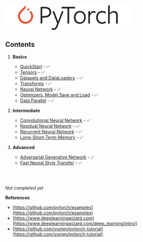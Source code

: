 ![logo](logo/pytorch_logo.svg)



## Contents

1. **Basics**
    - [QuickStart](tutorials/01-basics/01-quickstart/main.py) - ✅
    - [Tensors](tutorials/01-basics/02-tensors/main.py) - ✅
    - [Datasets and DataLoaders](tutorials/01-basics/03-dataset-dataloaders/main.py) - ✅
    - [Transforms](tutorials/01-basics/04-transforms/main.py) - ✅
    - [Neural Network](tutorials/01-basics/05-neural-network/main.py) - ✅
    - [Optimizers, Model Save and Load](tutorials/01-basics/06-optim-save-load/main.py) - ✅
    - [Data Parallel](tutorials/01-basics/07-data-parallel/main.py) - ✅
   

2. **Intermediate**
    - [Convolutional Neural Network](tutorials/02-intermediate/01-convolutional-nn/main.py) - ✅
    - [Residual Neural Network](tutorials/02-intermediate/02-deep-residual-nn/main.py) - ✅
    - [Recurrent Neural Network](tutorials/02-intermediate/03-recurrent-nn/main.py) - ✅
    - [Long-Short-Term-Memory](tutorials/02-intermediate/04-lstm-network/main.py) - ✅
   

3. **Advanced**
    - [Adversarial Generative Network](https://github.com/yakhyo/DCGAN-pt) - ✅
    - [Fast Neural Style Transfer](https://github.com/yakhyo/Fast-Neural-Style-Transfer) - ✅
   


<br>
<br>

_Not completed yet_

**References**
   - [https://github.com/pytorch/examples](https://github.com/pytorch/examples)
   - [https://www.deeplearningwizard.com](https://www.deeplearningwizard.com/deep_learning/intro/)
   - [https://github.com/yunjey/pytorch-tutorial](https://github.com/yunjey/pytorch-tutorial)
